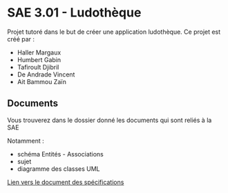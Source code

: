 # SAE 3.01 - Ludothèque
Projet tutoré dans le but de créer une application ludothèque. 
Ce projet est créé par :
- Haller Margaux 
- Humbert Gabin
- Tafiroult Djibril
- De Andrade Vincent
- Ait Bammou Zaïn 

## Documents
Vous trouverez dans le dossier donné les documents qui sont reliés à la SAE

Notamment :
- schéma Entités - Associations 
- sujet
- diagramme des classes UML

<a href="https://docs.google.com/document/d/1i-O0Z-eTWwqmUNS8ln96XBrS9b8omNXvWx3Yy4qn2gA/edit">Lien vers le document des spécifications</a>